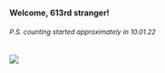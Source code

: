 #### Welcome, 613rd stranger!

###### <sup>P.S. counting started approximately in 10.01.22</sup>

<img src="https://kraftwerk28.pp.ua/vcnt.png"></img>
